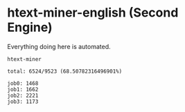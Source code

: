 # htext-miner-english (Second Engine)

Everything doing here is automated.

```
htext-miner

total: 6524/9523 (68.50782316496901%)

job0: 1468
job1: 1662
job2: 2221
job3: 1173
```